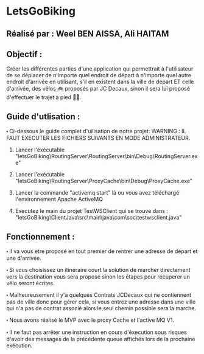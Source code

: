 # LetsGoBiking
  ## Réalisé par : Weel BEN AISSA, Ali HAITAM
## Objectif : 
Créer les différentes parties d'une application qui permettrait à l'utilisateur de se déplacer de n'importe quel endroit de départ à n'importe quel autre endroit d'arrivée en utilisant, s'il en existent dans la ville de départ ET celle d'arrivée, des vélos 🚲 proposés par JC Decaux, sinon il sera lui proposé d'effectuer le trajet à pied 🚶‍♀️.

## Guide d'utlisation :
⬪ Ci-dessous le guide complet d'uilisation de notre projet:
WARNING : IL FAUT EXECUTER LES FICHIERS SUIVANTS EN MODE ADMINISTRATEUR.
1) Lancer l'éxécutable "letsGoBiking\RoutingServer\RoutingServer\bin\Debug\RoutingServer.exe"

2) Lancer l'exécutable "letsGoBiking\RoutingServer\ProxyCache\bin\Debug\ProxyCache.exe"  

3) Lancer la commande "activemq start" là ou vous avez téléchargé l'environnement Apache ActiveMQ

4) Executez le main du projet TestWSClient qui se trouve dans : "letsGoBiking\ClientJava\src\main\java\com\soc\testwsclient.java"

## Fonctionnement : 

⬪ Il va vous etre proposé en tout premier de rentrer une adresse de départ et une d'arrivée.

⬪ Si vous choisissez un itinéraire court la solution de marcher directement vers la destination vous sera proposé sinon les étapes pour récuperer un vélo seront écrites.

⬪ Malheureusement il y'a quelques Contrats JCDecaux qui ne contiennent pas de ville donc pour gérer cela, si vous entrez une adresse dans une ville qui n'a pas de contrat associé alors le seul chemin possible sera la marche.

⬪ Nous avons réalisé le MVP avec le proxy Cache et l'active MQ V1. 

⬪ Il ne faut pas arrêter une instruction en cours d'éxecution sous risques d'avoir des messages de la précédente queue affichés lors de la prochaine exécution.
